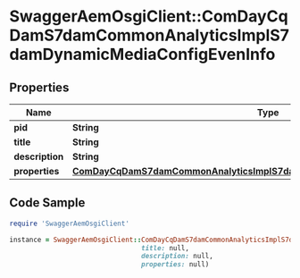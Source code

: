 # SwaggerAemOsgiClient::ComDayCqDamS7damCommonAnalyticsImplS7damDynamicMediaConfigEvenInfo

## Properties

Name | Type | Description | Notes
------------ | ------------- | ------------- | -------------
**pid** | **String** |  | [optional] 
**title** | **String** |  | [optional] 
**description** | **String** |  | [optional] 
**properties** | [**ComDayCqDamS7damCommonAnalyticsImplS7damDynamicMediaConfigEvenProperties**](ComDayCqDamS7damCommonAnalyticsImplS7damDynamicMediaConfigEvenProperties.md) |  | [optional] 

## Code Sample

```ruby
require 'SwaggerAemOsgiClient'

instance = SwaggerAemOsgiClient::ComDayCqDamS7damCommonAnalyticsImplS7damDynamicMediaConfigEvenInfo.new(pid: null,
                                 title: null,
                                 description: null,
                                 properties: null)
```


